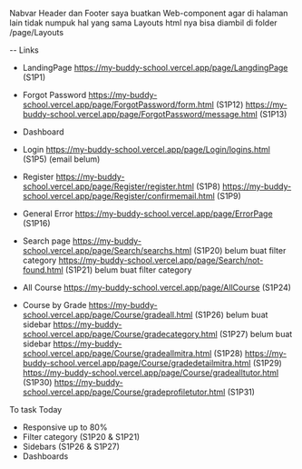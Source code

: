 Nabvar Header dan Footer saya buatkan Web-component agar di halaman lain tidak numpuk hal yang sama
Layouts html nya bisa diambil di folder /page/Layouts

-- Links
  - LandingPage
    https://my-buddy-school.vercel.app/page/LangdingPage (S1P1)

  - Forgot Password
    https://my-buddy-school.vercel.app/page/ForgotPassword/form.html (S1P12)
    https://my-buddy-school.vercel.app/page/ForgotPassword/message.html (S1P13)

  - Dashboard

  - Login
    https://my-buddy-school.vercel.app/page/Login/logins.html (S1P5)
    (email belum)

  - Register
    https://my-buddy-school.vercel.app/page/Register/register.html (S1P8)
    https://my-buddy-school.vercel.app/page/Register/confirmemail.html (S1P9)

  - General Error
    https://my-buddy-school.vercel.app/page/ErrorPage (S1P16)

  - Search page
    https://my-buddy-school.vercel.app/page/Search/searchs.html (S1P20) belum buat filter category
    https://my-buddy-school.vercel.app/page/Search/not-found.html (S1P21) belum buat filter category

  - All Course
    https://my-buddy-school.vercel.app/page/AllCourse (S1P24)

  - Course by Grade
    https://my-buddy-school.vercel.app/page/Course/gradeall.html (S1P26) belum buat sidebar
    https://my-buddy-school.vercel.app/page/Course/gradecategory.html (S1P27) belum buat sidebar
    https://my-buddy-school.vercel.app/page/Course/gradeallmitra.html (S1P28)
    https://my-buddy-school.vercel.app/page/Course/gradedetailmitra.html (S1P29)
    https://my-buddy-school.vercel.app/page/Course/gradealltutor.html (S1P30)
    https://my-buddy-school.vercel.app/page/Course/gradeprofiletutor.html (S1P31)

  To task Today
  - Responsive up to 80%
  - Filter category (S1P20 & S1P21)
  - Sidebars (S1P26 & S1P27)
  - Dashboards
